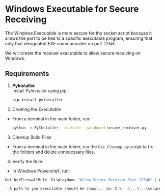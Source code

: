 # Windows Executable for Secure Receiving

The Windows Executable is more secure for the socket script because it allows the port to be tied to a specific executable program, ensuring that only that designated EXE communicates on port `12346`.

We will create the receiver executable to allow secure receiving on Windows.

## Requirements

1. **PyInstaller**  
   Install PyInstaller using pip:
   ```bash
   pip install pyinstaller

2) Creating the Executable
- From a terminal in the main folder, run:
   ```bash
   python -m PyInstaller --onefile --windowed secure_receiver.py

3) Cleanup Build Files:
- From a terminal in the main folder, run the `Exe_Cleanup.py` script to fix the folders and delete unnecessary files.

4) Verify the Rule:
- In Windows Powershell, run:
```powershell
Get-NetFirewallRule -DisplayName "Allow Secure Receiver Port 12346" | Get-NetFirewallApplicationFilter

- A path to you executable should be shown... ie: C:\...\...\...\secure_receiver.exe
